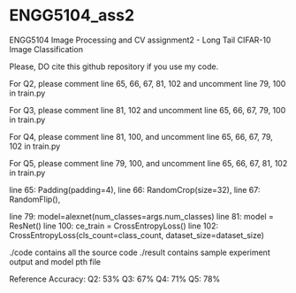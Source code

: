 # ENGG5104_ass2
ENGG5104 Image Processing and CV assignment2 - Long Tail CIFAR-10 Image Classification

Please, DO cite this github repository if you use my code. 

For Q2, please comment line 65, 66, 67, 81, 102 and uncomment line 79, 100 in train.py

For Q3, please comment line 81, 102 and uncomment line 65, 66, 67, 79, 100 in train.py

For Q4, please comment line 81, 100, and uncomment line 65, 66, 67, 79, 102 in train.py 

For Q5, please comment line 79, 100, and uncomment line 65, 66, 67, 81, 102 in train.py

line 65:	Padding(padding=4),
line 66:	RandomCrop(size=32),
line 67:	RandomFlip(),

line 79:	model=alexnet(num_classes=args.num_classes)
line 81:	model = ResNet()
line 100:	ce_train = CrossEntropyLoss()
line 102:	CrossEntropyLoss(cls_count=class_count, dataset_size=dataset_size)

./code contains all the source code
./result contains sample experiment output and model pth file

Reference Accuracy:
Q2:	53%
Q3:	67%
Q4:	71%
Q5:	78%
